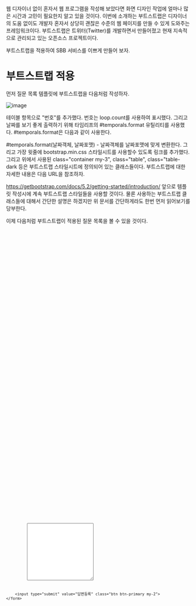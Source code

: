 웹 디자이너 없이 혼자서 웹 프로그램을 작성해 보았다면 화면 디자인 작업에 얼마나 많은 시간과 고민이 필요한지 알고 있을 것이다. 이번에 소개하는 부트스트랩은 디자이너의 도움 없이도 개발자 혼자서 상당히 괜찮은 수준의 웹 페이지를 만들 수 있게 도와주는 프레임워크이다. 부트스트랩은 트위터(Twitter)를 개발하면서 만들어졌고 현재 지속적으로 관리되고 있는 오픈소스 프로젝트이다.

부트스트랩을 적용하여 SBB 서비스를 이쁘게 만들어 보자.

# 부트스트랩 적용
먼저 질문 목록 템플릿에 부트스트랩을 다음처럼 작성하자.

![image](https://user-images.githubusercontent.com/74352543/221451683-4c06ff78-fdb4-4a26-9d1c-34984db9fbfb.png)

테이블 항목으로 "번호"를 추가했다. 번호는 loop.count를 사용하여 표시했다. 그리고 날짜를 보기 좋게 출력하기 위해 타임리프의 #temporals.format 유틸리티를 사용했다. #temporals.format은 다음과 같이 사용한다.

#temporals.format(날짜객체, 날짜포맷) - 날짜객체를 날짜포맷에 맞게 변환한다.
그리고 가장 윗줄에 bootstrap.min.css 스타일시트를 사용할수 있도록 링크를 추가했다. 그리고 위에서 사용된 class="container my-3", class="table", class="table-dark 등은 부트스트랩 스타일시트에 정의되어 있는 클래스들이다. 부트스트랩에 대한 자세한 내용은 다음 URL을 참조하자.

https://getbootstrap.com/docs/5.2/getting-started/introduction/
앞으로 템플릿 작성시에 계속 부트스트랩 스타일들을 사용할 것이다. 물론 사용하는 부트스트랩 클래스들에 대해서 간단한 설명은 하겠지만 위 문서를 간단하게라도 한번 먼저 읽어보기를 당부한다.

이제 다음처럼 부트스트랩이 적용된 질문 목록을 볼 수 있을 것이다.










<pre>
<code>
<link rel="stylesheet" type="text/css" th:href="@{/bootstrap.min.css}">
<div class="container my-3">
    <!-- 질문 -->
    <h2 class="border-bottom py-2" th:text="${question.subject}"></h2>
    <div class="card my-3">
        <div class="card-body">
            <div class="card-text" style="white-space: pre-line;" th:text="${question.content}"></div>
            <div class="d-flex justify-content-end">
                <div class="badge bg-light text-dark p-2 text-start">
                    <div th:text="${#temporals.format(question.createDate, 'yyyy-MM-dd HH:mm')}"></div>
                </div>
            </div>
        </div>
    </div>
    <!-- 답변의 갯수 표시 -->
    <h5 class="border-bottom my-3 py-2" 
        th:text="|${#lists.size(question.answerList)}개의 답변이 있습니다.|"></h5>
    <!-- 답변 반복 시작 -->
    <div class="card my-3" th:each="answer : ${question.answerList}">
        <div class="card-body">
            <div class="card-text" style="white-space: pre-line;" th:text="${answer.content}"></div>
            <div class="d-flex justify-content-end">
                <div class="badge bg-light text-dark p-2 text-start">
                    <div th:text="${#temporals.format(answer.createDate, 'yyyy-MM-dd HH:mm')}"></div>
                </div>
            </div>
        </div>
    </div>
    <!-- 답변 반복 끝  -->
    <!-- 답변 작성 -->
    <form th:action="@{|/answer/create/${question.id}|}" method="post" class="my-3">
        <textarea name="content" id="content" rows="10" class="form-control"></textarea>
        <input type="submit" value="답변등록" class="btn btn-primary my-2">
    </form>
</div>
</code>
</pre>
